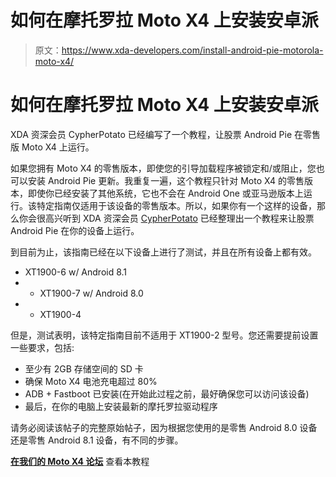 # 如何在摩托罗拉 Moto X4 上安装安卓派

> 原文：<https://www.xda-developers.com/install-android-pie-motorola-moto-x4/>

# 如何在摩托罗拉 Moto X4 上安装安卓派

XDA 资深会员 CypherPotato 已经编写了一个教程，让股票 Android Pie 在零售版 Moto X4 上运行。

如果您拥有 Moto X4 的零售版本，即使您的引导加载程序被锁定和/或阻止，您也可以安装 Android Pie 更新。我重复一遍，这个教程只针对 Moto X4 的零售版本，即使你已经安装了其他系统，它也不会在 Android One 或亚马逊版本上运行。该特定指南仅适用于该设备的零售版本。所以，如果你有一个这样的设备，那么你会很高兴听到 XDA 资深会员 [CypherPotato](https://forum.xda-developers.com/member.php?u=5734922) 已经整理出一个教程来让股票 Android Pie 在你的设备上运行。

到目前为止，该指南已经在以下设备上进行了测试，并且在所有设备上都有效。

*   XT1900-6 w/ Android 8.1
*   - XT1900-7 w/ Android 8.0
*   - XT1900-4

但是，测试表明，该特定指南目前不适用于 XT1900-2 型号。您还需要提前设置一些要求，包括:

*   至少有 2GB 存储空间的 SD 卡
*   确保 Moto X4 电池充电超过 80%
*   ADB + Fastboot 已安装(在开始此过程之前，最好确保您可以访问该设备)
*   最后，在你的电脑上安装最新的摩托罗拉驱动程序

请务必阅读该帖子的完整原始帖子，因为根据您使用的是零售 Android 8.0 设备还是零售 Android 8.1 设备，有不同的步骤。

[**在我们的 Moto X4 论坛**](https://forum.xda-developers.com/moto-x4/development/stock-install-stock-android-pie-t3873129) 查看本教程